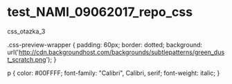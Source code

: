 # test_NAMI_09062017_repo_css
css_otazka_3

.css-preview-wrapper {
  padding: 60px;
  border: dotted;
  background: url('http://cdn.backgroundhost.com/backgrounds/subtlepatterns/green_dust_scratch.png');
}

p { 
  color: #00FFFF; 
  font-family: "Calibri", Calibri, serif;
  font-weight: italic; 
}
